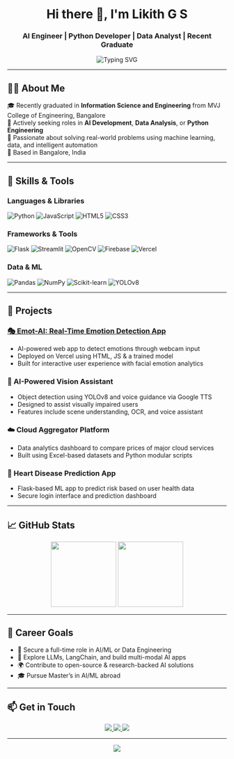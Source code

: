 <h1 align="center">Hi there 👋, I'm Likith G S</h1>
<h3 align="center">AI Engineer | Python Developer | Data Analyst | Recent Graduate</h3>

<p align="center">
  <img src="https://readme-typing-svg.demolab.com?font=Fira+Code&size=22&pause=1000&center=true&vCenter=true&width=435&lines=Building+AI-powered+Solutions;Data-Driven+Decision+Making;Crafting+Intelligent+Apps" alt="Typing SVG" />
</p>

---

## 🧑‍🎓 About Me

🎓 Recently graduated in **Information Science and Engineering** from MVJ College of Engineering, Bangalore  
💼 Actively seeking roles in **AI Development**, **Data Analysis**, or **Python Engineering**  
🧠 Passionate about solving real-world problems using machine learning, data, and intelligent automation  
📍 Based in Bangalore, India

---

## 🚀 Skills & Tools

### Languages & Libraries
![Python](https://img.shields.io/badge/Python-3670A0?style=flat-square&logo=python&logoColor=white)
![JavaScript](https://img.shields.io/badge/JavaScript-F7DF1E?style=flat-square&logo=javascript&logoColor=black)
![HTML5](https://img.shields.io/badge/HTML5-E34F26?style=flat-square&logo=html5&logoColor=white)
![CSS3](https://img.shields.io/badge/CSS3-1572B6?style=flat-square&logo=css3&logoColor=white)

### Frameworks & Tools  
![Flask](https://img.shields.io/badge/Flask-000000?style=flat-square&logo=flask)
![Streamlit](https://img.shields.io/badge/Streamlit-FF4B4B?style=flat-square&logo=streamlit&logoColor=white)
![OpenCV](https://img.shields.io/badge/OpenCV-27338e?style=flat-square&logo=opencv&logoColor=white)
![Firebase](https://img.shields.io/badge/Firebase-ffcc30?style=flat-square&logo=firebase&logoColor=black)
![Vercel](https://img.shields.io/badge/Vercel-000000?style=flat-square&logo=vercel&logoColor=white)

### Data & ML  
![Pandas](https://img.shields.io/badge/Pandas-150458?style=flat-square&logo=pandas&logoColor=white)
![NumPy](https://img.shields.io/badge/NumPy-013243?style=flat-square&logo=numpy)
![Scikit-learn](https://img.shields.io/badge/Scikit--Learn-F7931E?style=flat-square&logo=scikit-learn&logoColor=white)
![YOLOv8](https://img.shields.io/badge/YOLOv8-black?style=flat-square&logo=github)

---

## 📌 Projects

### [🎭 Emot-AI: Real-Time Emotion Detection App](https://emot-ai.vercel.app)
- AI-powered web app to detect emotions through webcam input  
- Deployed on Vercel using HTML, JS & a trained model  
- Built for interactive user experience with facial emotion analytics

### 🧠 AI-Powered Vision Assistant
- Object detection using YOLOv8 and voice guidance via Google TTS  
- Designed to assist visually impaired users  
- Features include scene understanding, OCR, and voice assistant

### ☁️ Cloud Aggregator Platform
- Data analytics dashboard to compare prices of major cloud services  
- Built using Excel-based datasets and Python modular scripts

### 💓 Heart Disease Prediction App
- Flask-based ML app to predict risk based on user health data  
- Secure login interface and prediction dashboard

---

## 📈 GitHub Stats

<p align="center">
  <img src="https://github-readme-stats.vercel.app/api?username=likithg7&show_icons=true&theme=default" height="150" />
  <img src="https://github-readme-stats.vercel.app/api/top-langs/?username=likithg7&layout=compact&theme=default" height="150"/>
</p>

---

## 🎯 Career Goals

- 📌 Secure a full-time role in AI/ML or Data Engineering  
- 📘 Explore LLMs, LangChain, and build multi-modal AI apps  
- 🌍 Contribute to open-source & research-backed AI solutions  
- 🎓 Pursue Master’s in AI/ML abroad

---

## 📫 Get in Touch

<p align="center">
  <a href="https://www.linkedin.com/in/likith-gs/" target="_blank">
    <img src="https://img.shields.io/badge/LinkedIn-0A66C2?style=flat-square&logo=linkedin&logoColor=white" />
  </a>
  <a href="mailto:likithgs.work@gmail.com">
    <img src="https://img.shields.io/badge/Gmail-D14836?style=flat-square&logo=gmail&logoColor=white" />
  </a>
  <a href="https://emot-ai.vercel.app" target="_blank">
    <img src="https://img.shields.io/badge/Live%20App-EmotAI-black?style=flat-square" />
  </a>
</p>

---

<p align="center">
  <img src="https://capsule-render.vercel.app/api?type=waving&color=0E2954&height=100&section=footer"/>
</p>
